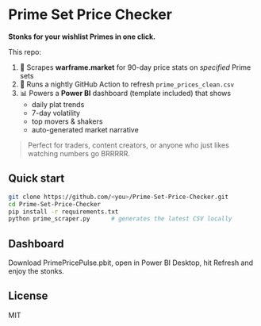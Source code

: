 # Prime Set Price Checker 

**Stonks for your wishlist Primes in one click.**

This repo:

1. 🐍 Scrapes **warframe.market** for 90-day price stats on *specified* Prime sets  
2. 🤖 Runs a nightly GitHub Action to refresh `prime_prices_clean.csv`  
3. 📊 Powers a **Power BI** dashboard (template included) that shows  
   * daily plat trends  
   * 7-day volatility  
   * top movers & shakers  
   * auto-generated market narrative
  
 > Perfect for traders, content creators, or anyone who just likes watching numbers go BRRRRR.


## Quick start
```bash
git clone https://github.com/<you>/Prime-Set-Price-Checker.git
cd Prime-Set-Price-Checker
pip install -r requirements.txt
python prime_scraper.py      # generates the latest CSV locally
```

## Dashboard
Download PrimePricePulse.pbit, open in Power BI Desktop, hit Refresh and enjoy the stonks.

## License
MIT
